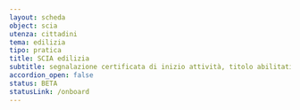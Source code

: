 ```yaml
---
layout: scheda
object: scia
utenza: cittadini
tema: edilizia
tipo: pratica
title: SCIA edilizia
subtitle: segnalazione certificata di inizio attività, titolo abilitativo, pratica edilizia
accordion_open: false
status: BETA
statusLink: /onboard
---
```

